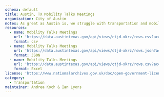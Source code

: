 ```yaml
---
schema: default
title: Austin, TX Mobility Talks Meetings
organization: City of Austin
notes: As great as Austin is, we struggle with transportation and mobility. Whether you drive, walk, bike, or take transit, your City Council wants to know your priorities for improving Austin’s transportation network. Between March 21 and May 8, the City is asking for your feedback. Find us at any of the locations listed to be heard. The information you provide during Mobility Talks will be presented to the Mobility Committee of the City Council on June 8, 2016. The meeting will be at 3 p.m. in Council Chambers at City Hall, 301 W. 2nd Street. Learn more about Mobility Talks here www.mobilitytalks.org.
resources:
  - name: Mobility Talks Meetings
    url: 'https://data.austintexas.gov/api/views/ctjd-xkrz/rows.csv?accessType=DOWNLOAD'
    format: csv
  - name: Mobility Talks Meetings
    url: 'https://data.austintexas.gov/api/views/ctjd-xkrz/rows.json?accessType=DOWNLOAD'
    format: JSON
  - name: Mobility Talks Meetings
    url: 'https://data.austintexas.gov/api/views/ctjd-xkrz/rows.csv?accessType=DOWNLOAD&bom=true&format=true'
    format: Excel
license: 'https://www.nationalarchives.gov.uk/doc/open-government-licence/version/3/'
category:
  - Transportation
maintainer: Andrea Koch & Ian Lyons
---
```

